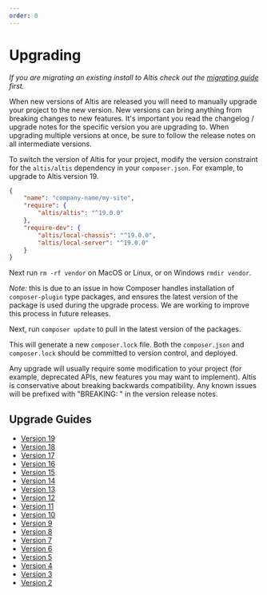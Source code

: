 ```yaml
---
order: 0
---
```


# Upgrading

_If you are migrating an existing install to Altis check out the [migrating guide](../migrating/) first._

When new versions of Altis are released you will need to manually upgrade your project to the new version. New versions
can bring anything from breaking changes to new features. It's important you read the changelog / upgrade notes for the
specific version you are upgrading to. When upgrading multiple versions at once, be sure to follow the release notes on
all intermediate versions.

To switch the version of Altis for your project, modify the version constraint for the `altis/altis` dependency in
your `composer.json`. For example, to upgrade to Altis version 19.

```json
{
	"name": "company-name/my-site",
	"require": {
		"altis/altis": "^19.0.0"
	},
	"require-dev": {
		"altis/local-chassis": "^19.0.0",
		"altis/local-server": "^19.0.0"
	}
}
```

Next run `rm -rf vendor` on MacOS or Linux, or on Windows `rmdir vendor`.

*Note:* this is due to an issue in how Composer handles installation of `composer-plugin` type packages, and ensures the
latest version of the package is used during the upgrade process. We are working to improve this process in future
releases.

Next, run `composer update` to pull in the latest version of the packages.

This will generate a new `composer.lock` file. Both the `composer.json` and `composer.lock` should be committed to
version control, and deployed.

Any upgrade will usually require some modification to your project (for example, deprecated APIs, new features you may
want to implement). Altis is conservative about breaking backwards compatibility. Any known issues will be prefixed
with "BREAKING: " in the version release notes.

## Upgrade Guides

- [Version 19](./v19.md)
- [Version 18](./v18.md)
- [Version 17](./v17.md)
- [Version 16](./v16.md)
- [Version 15](./v15.md)
- [Version 14](./v14.md)
- [Version 13](./v13.md)
- [Version 12](./v12.md)
- [Version 11](./v11.md)
- [Version 10](./v10.md)
- [Version 9](./v9.md)
- [Version 8](./v8.md)
- [Version 7](./v7.md)
- [Version 6](./v6.md)
- [Version 5](./v5.md)
- [Version 4](./v4.md)
- [Version 3](./v3.md)
- [Version 2](./v2.md)
